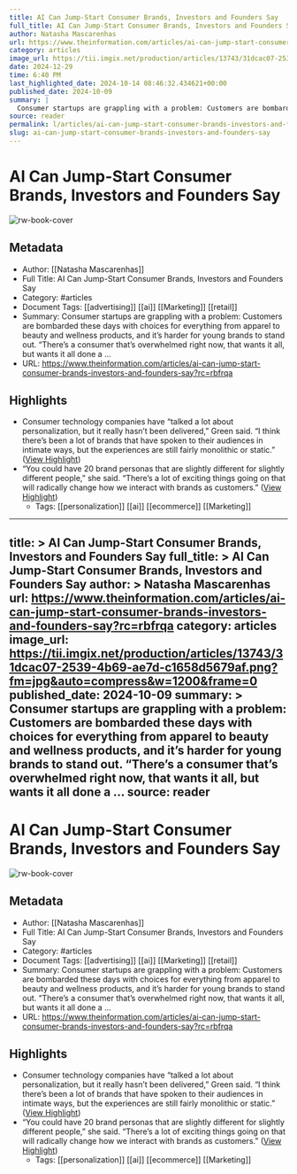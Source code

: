 ```yaml
---
title: AI Can Jump-Start Consumer Brands, Investors and Founders Say
full_title: AI Can Jump-Start Consumer Brands, Investors and Founders Say
author: Natasha Mascarenhas
url: https://www.theinformation.com/articles/ai-can-jump-start-consumer-brands-investors-and-founders-say?rc=rbfrqa
category: articles
image_url: https://tii.imgix.net/production/articles/13743/31dcac07-2539-4b69-ae7d-c1658d5679af.png?fm=jpg&auto=compress&w=1200&frame=0
date: 2024-12-29
time: 6:40 PM
last_highlighted_date: 2024-10-14 08:46:32.434621+00:00
published_date: 2024-10-09
summary: |
  Consumer startups are grappling with a problem: Customers are bombarded these days with choices for everything from apparel to beauty and wellness products, and it’s harder for young brands to stand out. “There’s a consumer that’s overwhelmed right now, that wants it all, but wants it all done a ...
source: reader
permalink: l/articles/ai-can-jump-start-consumer-brands-investors-and-founders-say
slug: ai-can-jump-start-consumer-brands-investors-and-founders-say
---
```

# AI Can Jump-Start Consumer Brands, Investors and Founders Say

![rw-book-cover](https://tii.imgix.net/production/articles/13743/31dcac07-2539-4b69-ae7d-c1658d5679af.png?fm=jpg&auto=compress&w=1200&frame=0)

## Metadata
- Author: [[Natasha Mascarenhas]]
- Full Title: AI Can Jump-Start Consumer Brands, Investors and Founders Say
- Category: #articles
- Document Tags: [[advertising]] [[ai]] [[Marketing]] [[retail]] 
- Summary: Consumer startups are grappling with a problem: Customers are bombarded these days with choices for everything from apparel to beauty and wellness products, and it’s harder for young brands to stand out. “There’s a consumer that’s overwhelmed right now, that wants it all, but wants it all done a ...
- URL: https://www.theinformation.com/articles/ai-can-jump-start-consumer-brands-investors-and-founders-say?rc=rbfrqa

## Highlights
- Consumer technology companies have “talked a lot about personalization, but it really hasn’t been delivered,” Green said. “I think there’s been a lot of brands that have spoken to their audiences in intimate ways, but the experiences are still fairly monolithic or static.” ([View Highlight](https://read.readwise.io/read/01ja539de1atkdk49t8ztvxba8))
- “You could have 20 brand personas that are slightly different for slightly different people,” she said. “There’s a lot of exciting things going on that will radically change how we interact with brands as customers.” ([View Highlight](https://read.readwise.io/read/01ja53a9m8q2m1ghz1pp41b907))
    - Tags: [[personalization]] [[ai]] [[ecommerce]] [[Marketing]] 


---
title: >
  AI Can Jump-Start Consumer Brands, Investors and Founders Say
full_title: >
  AI Can Jump-Start Consumer Brands, Investors and Founders Say
author: >
  Natasha Mascarenhas
url: https://www.theinformation.com/articles/ai-can-jump-start-consumer-brands-investors-and-founders-say?rc=rbfrqa
category: articles
image_url: https://tii.imgix.net/production/articles/13743/31dcac07-2539-4b69-ae7d-c1658d5679af.png?fm=jpg&auto=compress&w=1200&frame=0
published_date: 2024-10-09
summary: >
  Consumer startups are grappling with a problem: Customers are bombarded these days with choices for everything from apparel to beauty and wellness products, and it’s harder for young brands to stand out. “There’s a consumer that’s overwhelmed right now, that wants it all, but wants it all done a ...
source: reader
---
# AI Can Jump-Start Consumer Brands, Investors and Founders Say

![rw-book-cover](https://tii.imgix.net/production/articles/13743/31dcac07-2539-4b69-ae7d-c1658d5679af.png?fm=jpg&auto=compress&w=1200&frame=0)

## Metadata
- Author: [[Natasha Mascarenhas]]
- Full Title: AI Can Jump-Start Consumer Brands, Investors and Founders Say
- Category: #articles
- Document Tags: [[advertising]] [[ai]] [[Marketing]] [[retail]] 
- Summary: Consumer startups are grappling with a problem: Customers are bombarded these days with choices for everything from apparel to beauty and wellness products, and it’s harder for young brands to stand out. “There’s a consumer that’s overwhelmed right now, that wants it all, but wants it all done a ...
- URL: https://www.theinformation.com/articles/ai-can-jump-start-consumer-brands-investors-and-founders-say?rc=rbfrqa

## Highlights
- Consumer technology companies have “talked a lot about personalization, but it really hasn’t been delivered,” Green said. “I think there’s been a lot of brands that have spoken to their audiences in intimate ways, but the experiences are still fairly monolithic or static.” ([View Highlight](https://read.readwise.io/read/01ja539de1atkdk49t8ztvxba8))
- “You could have 20 brand personas that are slightly different for slightly different people,” she said. “There’s a lot of exciting things going on that will radically change how we interact with brands as customers.” ([View Highlight](https://read.readwise.io/read/01ja53a9m8q2m1ghz1pp41b907))
    - Tags: [[personalization]] [[ai]] [[ecommerce]] [[Marketing]] 


